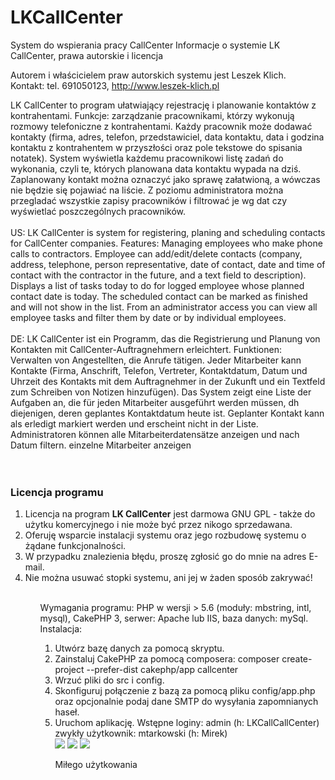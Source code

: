 # LKCallCenter
System do wspierania pracy CallCenter
Informacje o systemie LK CallCenter, prawa autorskie i licencja</h2>

Autorem i właścicielem praw autorskich systemu jest Leszek Klich.<br/>
Kontakt: tel. 691050123, <a href="http://leszek-klich.pl">http://www.leszek-klich.pl</a><br/>

LK CallCenter to program ułatwiający rejestrację i planowanie kontaktów z kontrahentami.
Funkcje: zarządzanie pracownikami, którzy wykonują rozmowy telefoniczne z kontrahentami.
Każdy pracownik może dodawać kontakty (firma, adres, telefon, przedstawiciel, data kontaktu, data i godzina kontaktu z kontrahentem w przyszłości oraz pole tekstowe do spisania notatek).
System wyświetla każdemu pracownikowi listę zadań do wykonania, czyli te, których planowana data kontaktu wypada na dziś.
Zaplanowany kontakt można oznaczyć jako sprawę załatwioną, a wówczas nie będzie się pojawiać na liście. Z poziomu administratora można przegladać wszystkie zapisy pracowników i filtrować je wg dat czy
wyświetlać poszczególnych pracowników.
<br/><br/>
US: LK CallCenter is system for registering, planing and scheduling contacts for CallCenter companies. Features: Managing employees who make phone calls to contractors. Employee can add/edit/delete contacts (company, address, telephone, person representative, date of contact, date and time of contact with the contractor in the future, and a text field to description). Displays a list of tasks today to do for logged employee whose planned contact date is today. The scheduled contact can be marked as finished and will not show in the list. From an administrator access you can view all employee tasks and filter them by date or by individual employees. 
<br><br/>
DE: LK CallCenter ist ein Programm, das die Registrierung und Planung von Kontakten mit CallCenter-Auftragnehmern erleichtert. Funktionen: Verwalten von Angestellten, die Anrufe tätigen. Jeder Mitarbeiter kann Kontakte (Firma, Anschrift, Telefon, Vertreter, Kontaktdatum, Datum und Uhrzeit des Kontakts mit dem Auftragnehmer in der Zukunft und ein Textfeld zum Schreiben von Notizen hinzufügen). Das System zeigt eine Liste der Aufgaben an, die für jeden Mitarbeiter ausgeführt werden müssen, dh diejenigen, deren geplantes Kontaktdatum heute ist. Geplanter Kontakt kann als erledigt markiert werden und erscheint nicht in der Liste. Administratoren können alle Mitarbeiterdatensätze anzeigen und nach Datum filtern. einzelne Mitarbeiter anzeigen 
<br/>
<br>
<br/><h3>Licencja programu</h3>
<ol>
 <li>Licencja na program <b>LK CallCenter</b> jest darmowa GNU GPL - także do użytku komercyjnego i nie może być przez nikogo sprzedawana.</li>
 <li>Oferuję wsparcie instalacji systemu oraz jego rozbudowę systemu o żądane funkcjonalności. </li>
 <li>W przypadku znalezienia błędu, proszę zgłosić go do mnie na adres E-mail.</li>
 <li>Nie można usuwać stopki systemu, ani jej w żaden sposób zakrywać!</li>
<ol>
</br>
Wymagania programu: PHP w wersji > 5.6 (moduły: mbstring, intl, mysql), CakePHP 3, serwer: Apache lub IIS, baza danych: mySql.
</br>
Instalacja:
<ol>
<li>Utwórz bazę danych za pomocą skryptu.</li>
<li>Zainstaluj CakePHP za pomocą composera: composer create-project --prefer-dist cakephp/app callcenter</li>
<li>Wrzuć pliki do src i config.</li>
<li>Skonfiguruj połączenie z bazą za pomocą pliku config/app.php oraz opcjonalnie podaj dane SMTP do wysyłania zapomnianych haseł.</li>
<li>Uruchom aplikację. Wstępne loginy: admin (h: LKCallCallCenter) zwykły użytkownik: mtarkowski (h: Mirek)</li>

<img src="http://leszek-klich.pl/callcenter/doc/1.png">
<img src="http://leszek-klich.pl/callcenter/doc/2.png">
<img src="http://leszek-klich.pl/callcenter/doc/3.png">

Miłego użytkowania
